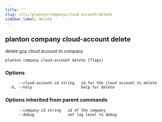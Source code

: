 ```yaml
---
title: ''
slug: /cli//planton/company/cloud-account/delete
sidebar_label: delete
---
```

## planton company cloud-account delete

delete gcp cloud account to company

```
planton company cloud-account delete [flags]
```

### Options

```
      --cloud-account-id string   id for the cloud account to delete
  -h, --help                      help for delete
```

### Options inherited from parent commands

```
      --company-id string   id of the company
      --debug               set log level to debug
```

